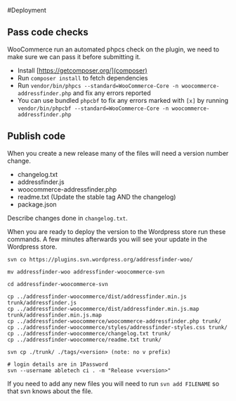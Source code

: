 #Deployment

## Pass code checks
WooCommerce run an automated phpcs check on the plugin, we need to make sure we can pass it before submitting it.
- Install [https://getcomposer.org/](composer)
- Run `composer install` to fetch dependencies
- Run `vendor/bin/phpcs --standard=WooCommerce-Core -n woocommerce-addressfinder.php` and fix any errors reported
- You can use bundled `phpcbf` to fix any errors marked with `[x]` by running `vendor/bin/phpcbf --standard=WooCommerce-Core -n woocommerce-addressfinder.php`

## Publish code
When you create a new release many of the files will need a version number change.
- changelog.txt
- addressfinder.js
- woocommerce-addressfinder.php
- readme.txt (Update the stable tag AND the changelog)
- package.json

Describe changes done in `changelog.txt`.

When you are ready to deploy the version to the Wordpress store run these commands.
A few minutes afterwards you will see your update in the Wordpress store.

```
svn co https://plugins.svn.wordpress.org/addressfinder-woo/

mv addressfinder-woo addressfinder-woocommerce-svn

cd addressfinder-woocommerce-svn

cp ../addressfinder-woocommerce/dist/addressfinder.min.js trunk/addressfinder.js
cp ../addressfinder-woocommerce/dist/addressfinder.min.js.map trunk/addressfinder.min.js.map
cp ../addressfinder-woocommerce/woocommerce-addressfinder.php trunk/
cp ../addressfinder-woocommerce/styles/addressfinder-styles.css trunk/
cp ../addressfinder-woocommerce/changelog.txt trunk/
cp ../addressfinder-woocommerce/readme.txt trunk/

svn cp ./trunk/ ./tags/<version> (note: no v prefix)

# login details are in 1Password
svn --username abletech ci . -m "Release v<version>"
```

If you need to add any new files you will need to run `svn add FILENAME` so that svn knows about the file.

